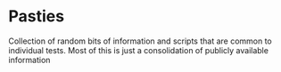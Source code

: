 # Pasties

Collection of random bits of information and scripts that are common to individual tests. Most of this is just a consolidation of publicly available information
